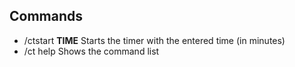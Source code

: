 ## Commands
- /ctstart **TIME** Starts the timer with the entered time (in minutes)
- /ct help Shows the command list

